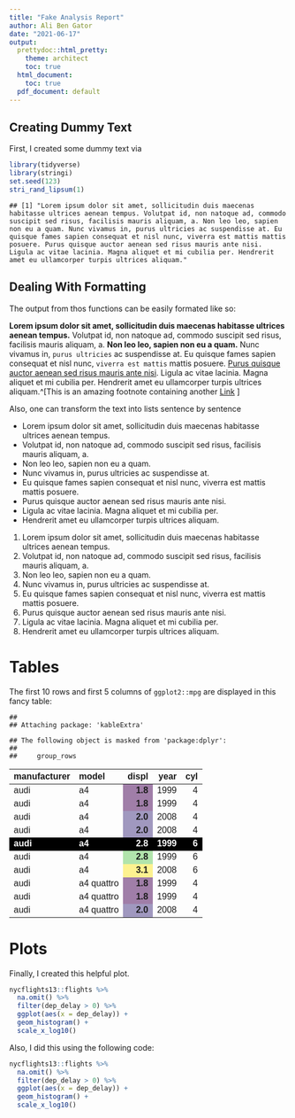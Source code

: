 ```yaml
---
title: "Fake Analysis Report"
author: Ali Ben Gator
date: "2021-06-17"
output:
  prettydoc::html_pretty:
    theme: architect
    toc: true
  html_document: 
    toc: true
  pdf_document: default
---
```



## Creating Dummy Text

First, I created some dummy text via

```r
library(tidyverse)
library(stringi)
set.seed(123)
stri_rand_lipsum(1)
```

```
## [1] "Lorem ipsum dolor sit amet, sollicitudin duis maecenas habitasse ultrices aenean tempus. Volutpat id, non natoque ad, commodo suscipit sed risus, facilisis mauris aliquam, a. Non leo leo, sapien non eu a quam. Nunc vivamus in, purus ultricies ac suspendisse at. Eu quisque fames sapien consequat et nisl nunc, viverra est mattis mattis posuere. Purus quisque auctor aenean sed risus mauris ante nisi. Ligula ac vitae lacinia. Magna aliquet et mi cubilia per. Hendrerit amet eu ullamcorper turpis ultrices aliquam."
```


## Dealing With Formatting

The output from thos functions can be easily formated like so:

**Lorem ipsum dolor sit amet, sollicitudin duis maecenas habitasse ultrices aenean tempus.** Volutpat id, non natoque ad, commodo suscipit sed risus, facilisis mauris aliquam, a. **Non leo leo, sapien non eu a quam.** Nunc vivamus in, `purus ultricies` ac suspendisse at. Eu quisque fames sapien consequat et nisl nunc, `viverra est mattis` mattis posuere. [Purus quisque auctor aenean sed risus mauris ante nisi](https://www.youtube.com/watch?v=dQw4w9WgXcQ). Ligula ac vitae lacinia. Magna aliquet et mi cubilia per. Hendrerit amet eu ullamcorper turpis ultrices aliquam.^[This is an amazing footnote containing another [Link](https://yards.albert-rapp.de/) ]

Also, one can transform the text into lists sentence by sentence

* Lorem ipsum dolor sit amet, sollicitudin duis maecenas habitasse ultrices aenean tempus.
* Volutpat id, non natoque ad, commodo suscipit sed risus, facilisis mauris aliquam, a.
* Non leo leo, sapien non eu a quam.
* Nunc vivamus in, purus ultricies ac suspendisse at.
* Eu quisque fames sapien consequat et nisl nunc, viverra est mattis mattis posuere.
* Purus quisque auctor aenean sed risus mauris ante nisi.
* Ligula ac vitae lacinia. Magna aliquet et mi cubilia per.
* Hendrerit amet eu ullamcorper turpis ultrices aliquam.

1. Lorem ipsum dolor sit amet, sollicitudin duis maecenas habitasse ultrices aenean tempus.
1. Volutpat id, non natoque ad, commodo suscipit sed risus, facilisis mauris aliquam, a.
1. Non leo leo, sapien non eu a quam.
1. Nunc vivamus in, purus ultricies ac suspendisse at.
1. Eu quisque fames sapien consequat et nisl nunc, viverra est mattis mattis posuere.
1. Purus quisque auctor aenean sed risus mauris ante nisi.
1. Ligula ac vitae lacinia. Magna aliquet et mi cubilia per.
1. Hendrerit amet eu ullamcorper turpis ultrices aliquam.


# Tables

The first 10 rows and first 5 columns of `ggplot2::mpg` are displayed in this fancy table:


```
## 
## Attaching package: 'kableExtra'
```

```
## The following object is masked from 'package:dplyr':
## 
##     group_rows
```

<table class=" lightable-classic" style='font-family: "Arial Narrow", "Source Sans Pro", sans-serif; width: auto !important; margin-left: auto; margin-right: auto;'>
 <thead>
  <tr>
   <th style="text-align:left;"> manufacturer </th>
   <th style="text-align:left;"> model </th>
   <th style="text-align:right;"> displ </th>
   <th style="text-align:right;"> year </th>
   <th style="text-align:right;"> cyl </th>
  </tr>
 </thead>
<tbody>
  <tr>
   <td style="text-align:left;"> audi </td>
   <td style="text-align:left;"> a4 </td>
   <td style="text-align:right;font-weight: bold;background-color: rgba(68, 1, 84, 0.5) !important;"> 1.8 </td>
   <td style="text-align:right;"> 1999 </td>
   <td style="text-align:right;"> 4 </td>
  </tr>
  <tr>
   <td style="text-align:left;"> audi </td>
   <td style="text-align:left;"> a4 </td>
   <td style="text-align:right;font-weight: bold;background-color: rgba(68, 1, 84, 0.5) !important;"> 1.8 </td>
   <td style="text-align:right;"> 1999 </td>
   <td style="text-align:right;"> 4 </td>
  </tr>
  <tr>
   <td style="text-align:left;"> audi </td>
   <td style="text-align:left;"> a4 </td>
   <td style="text-align:right;font-weight: bold;background-color: rgba(69, 53, 129, 0.5) !important;"> 2.0 </td>
   <td style="text-align:right;"> 2008 </td>
   <td style="text-align:right;"> 4 </td>
  </tr>
  <tr>
   <td style="text-align:left;"> audi </td>
   <td style="text-align:left;"> a4 </td>
   <td style="text-align:right;font-weight: bold;background-color: rgba(69, 53, 129, 0.5) !important;"> 2.0 </td>
   <td style="text-align:right;"> 2008 </td>
   <td style="text-align:right;"> 4 </td>
  </tr>
  <tr>
   <td style="text-align:left;font-weight: bold;color: white !important;background-color: black !important;"> audi </td>
   <td style="text-align:left;font-weight: bold;color: white !important;background-color: black !important;"> a4 </td>
   <td style="text-align:right;font-weight: bold;background-color: rgba(103, 204, 92, 0.5) !important;font-weight: bold;color: white !important;background-color: black !important;"> 2.8 </td>
   <td style="text-align:right;font-weight: bold;color: white !important;background-color: black !important;"> 1999 </td>
   <td style="text-align:right;font-weight: bold;color: white !important;background-color: black !important;"> 6 </td>
  </tr>
  <tr>
   <td style="text-align:left;"> audi </td>
   <td style="text-align:left;"> a4 </td>
   <td style="text-align:right;font-weight: bold;background-color: rgba(103, 204, 92, 0.5) !important;"> 2.8 </td>
   <td style="text-align:right;"> 1999 </td>
   <td style="text-align:right;"> 6 </td>
  </tr>
  <tr>
   <td style="text-align:left;"> audi </td>
   <td style="text-align:left;"> a4 </td>
   <td style="text-align:right;font-weight: bold;background-color: rgba(253, 231, 37, 0.5) !important;"> 3.1 </td>
   <td style="text-align:right;"> 2008 </td>
   <td style="text-align:right;"> 6 </td>
  </tr>
  <tr>
   <td style="text-align:left;"> audi </td>
   <td style="text-align:left;"> a4 quattro </td>
   <td style="text-align:right;font-weight: bold;background-color: rgba(68, 1, 84, 0.5) !important;"> 1.8 </td>
   <td style="text-align:right;"> 1999 </td>
   <td style="text-align:right;"> 4 </td>
  </tr>
  <tr>
   <td style="text-align:left;"> audi </td>
   <td style="text-align:left;"> a4 quattro </td>
   <td style="text-align:right;font-weight: bold;background-color: rgba(68, 1, 84, 0.5) !important;"> 1.8 </td>
   <td style="text-align:right;"> 1999 </td>
   <td style="text-align:right;"> 4 </td>
  </tr>
  <tr>
   <td style="text-align:left;"> audi </td>
   <td style="text-align:left;"> a4 quattro </td>
   <td style="text-align:right;font-weight: bold;background-color: rgba(69, 53, 129, 0.5) !important;"> 2.0 </td>
   <td style="text-align:right;"> 2008 </td>
   <td style="text-align:right;"> 4 </td>
  </tr>
</tbody>
</table>


# Plots

Finally, I created this helpful plot.


```r
nycflights13::flights %>% 
  na.omit() %>% 
  filter(dep_delay > 0) %>% 
  ggplot(aes(x = dep_delay)) +
  geom_histogram() + 
  scale_x_log10()
```

Also, I did this using the following code:


```r
nycflights13::flights %>% 
  na.omit() %>% 
  filter(dep_delay > 0) %>% 
  ggplot(aes(x = dep_delay)) +
  geom_histogram() + 
  scale_x_log10()
```
